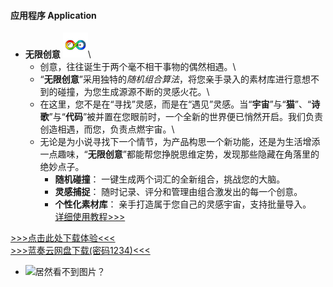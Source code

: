 
#### 应用程序 Application

- **无限创意** <img src="contents/data/app/无限灵感.png" alt="居然看不到图片？" width="40" height="40">\
    - 创意，往往诞生于两个毫不相干事物的偶然相遇。\
    - “**无限创意**”采用独特的*随机组合算法*，将您亲手录入的素材库进行意想不到的碰撞，为您生成源源不断的灵感火花。\
    - 在这里，您不是在“寻找”灵感，而是在“遇见”灵感。当“**宇宙**”与“**猫**”、“**诗歌**”与“**代码**”被并置在您眼前时，一个全新的世界便已悄然开启。我们负责创造相遇，而您，负责点燃宇宙。\
    - 无论是为小说寻找下一个情节，为产品构思一个新功能，还是为生活增添一点趣味，“**无限创意**”都能帮您挣脱思维定势，发现那些隐藏在角落里的绝妙点子。
        - **随机碰撞**： 一键生成两个词汇的全新组合，挑战您的大脑。
        - **灵感捕捉**： 随时记录、评分和管理由组合激发出的每一个创意。
        - **个性化素材库**： 亲手打造属于您自己的灵感宇宙，支持批量导入。\
[详细使用教程>>>](https://markus87419632.github.io/app/Unlimited%20creativity.html)

[>>>点击此处下载体验<<<](https://markus87419632.github.io/app/Unlimited%20creativity.apk)\
[>>>蓝奏云网盘下载(密码1234)<<<](https://wwxk.lanzouu.com/itbuc393qqqj)

- <img src="data" alt="居然看不到图片？" width="300" height="300">
